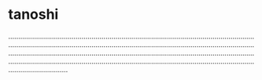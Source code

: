 # tanoshi
..............................................................................................................................................................................................................................................................................................................................................................................................................................................................................................................................................